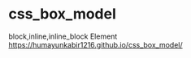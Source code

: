 # css_box_model
block,inline,inline_block Element           
https://humayunkabir1216.github.io/css_box_model/
